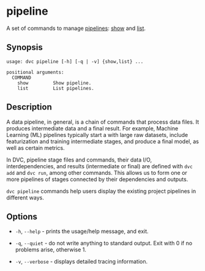 # pipeline

A set of commands to manage [pipelines](/doc/get-started/pipeline):
[show](/doc/commands-reference/pipeline-show) and
[list](/doc/commands-reference/pipeline-list).

## Synopsis

```usage
usage: dvc pipeline [-h] [-q | -v] {show,list} ...

positional arguments:
  COMMAND
    show         Show pipeline.
    list         List pipelines.
```

## Description

A data pipeline, in general, is a chain of commands that process data files. It
produces intermediate data and a final result. For example, Machine Learning
(ML) pipelines typically start a with large raw datasets, include featurization
and training intermediate stages, and produce a final model, as well as certain
metrics.

In DVC, pipeline stage files and commands, their data I/O, interdependencies,
and results (intermediate or final) are defined with `dvc add` and `dvc run`,
among other commands. This allows us to form one or more pipelines of stages
connected by their dependencies and outputs.

`dvc pipeline` commands help users display the existing project pipelines in
different ways.

## Options

- `-h`, `--help` - prints the usage/help message, and exit.

- `-q`, `--quiet` - do not write anything to standard output. Exit with 0 if no
  problems arise, otherwise 1.

- `-v`, `--verbose` - displays detailed tracing information.
